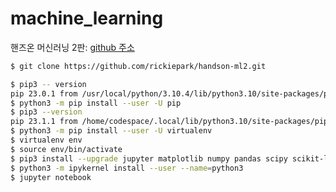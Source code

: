# machine_learning

핸즈온 머신러닝 2판: [github 주소](https://github.com/rickiepark/handson-ml2)

```bash
$ git clone https://github.com/rickiepark/handson-ml2.git
```

```bash
$ pip3 -- version
pip 23.0.1 from /usr/local/python/3.10.4/lib/python3.10/site-packages/pip (python 3.10)
$ python3 -m pip install --user -U pip
$ pip3 --version
pip 23.1.1 from /home/codespace/.local/lib/python3.10/site-packages/pip (python 3.10)
$ python3 -m pip install --user -U virtualenv
$ virtualenv env
$ source env/bin/activate
$ pip3 install --upgrade jupyter matplotlib numpy pandas scipy scikit-learn
$ python3 -m ipykernel install --user --name=python3
$ jupyter notebook
```
